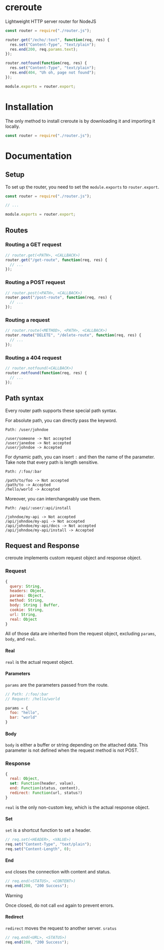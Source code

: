 # creroute
Lightweight HTTP server router for NodeJS

```javascript
const router = require("./router.js");

router.get("/echo/:text", function(req, res) {
  res.set("Content-Type", "text/plain");
  res.end(200, req.params.text);
});

router.notfound(function(req, res) {
  res.set("Content-Type", "text/plain");
  res.end(404, "Uh oh, page not found");
});

module.exports = router.export;
```

# Installation

The only method to install creroute is by downloading it and importing it locally.

```javascript
const router = require("./router.js");
```

# Documentation

## Setup

To set up the router, you need to set the `module.exports` to `router.export`.

```javascript
const router = require("./router.js");

// ...

module.exports = router.export;
```

## Routes

### Routing a GET request

```javascript
// router.get(<PATH>, <CALLBACK>)
router.get("/get-route", function(req, res) {
  // ...
});
```

### Routing a POST request

```javascript
// router.post(<PATH>, <CALLBACK>)
router.post("/post-route", function(req, res) {
  // ...
});
```

### Routing a request

```javascript
// router.route(<METHOD>, <PATH>, <CALLBACK>)
router.route("DELETE", "/delete-route", function(req, res) {
  // ...
});
```

### Routing a 404 request

```javascript
// router.notfound(<CALLBACK>)
router.notfound(function(req, res) {
  // ...
});
```

## Path syntax

Every router path supports these special path syntax.

For absolute path, you can directly pass the keyword.

```
Path: /user/johndoe

/user/someone -> Not accepted
/user/janedoe -> Not accepted
/user/johndoe -> Accepted

```

For dynamic path, you can insert `:` and then the name of the parameter. Take note that every path is length sensitive.

```
Path: /:foo/:bar

/path/to/foo -> Not accepted
/path/to -> Accepted
/hello/world -> Accepted
```

Moreover, you can interchangeably use them.

```
Path: /api/:user/:api/install

/johndoe/my-api -> Not accepted
/api/johndoe/my-api -> Not accepted
/api/johndoe/my-api/docs -> Not accepted
/api/johndoe/my-api/install -> Accepted
```

## Request and Response

creroute implements custom request object and response object.

### Request

```javascript
{
  query: String,
  headers: Object,
  params: Object,
  method: String,
  body: String | Buffer,
  cookie: String,
  url: String,
  real: Object
}
```

All of those data are inherited from the request object, excluding `params`, `body`, and `real`.

#### Real

`real` is the actual request object.

#### Parameters

`params` are the parameters passed from the route.

```javascript
// Path: /:foo/:bar
// Request: /hello/world

params = {
  foo: "hello",
  bar: "world"
}
```

#### Body

`body` is either a buffer or string depending on the attached data. This parameter is not defined when the request method is not POST.

### Response

```javascript
{
  real: Object,
  set: Function(header, value),
  end: Function(status, content),
  redirect: Function(url, status?)
}
```

`real` is the only non-custom key, which is the actual response object.

#### Set

`set` is a shortcut function to set a header.

```javascript
// req.set(<HEADER>, <VALUE>)
req.set("Content-Type", "text/plain");
req.set("Content-Length", 0);
```

#### End

`end` closes the connection with content and status.

```javascript
// req.end(<STATUS>, <CONTENT>)
req.end(200, "200 Success");
```

> [!WARNING]
> Once closed, do not call `end` again to prevent errors.

#### Redirect

`redirect` moves the request to another server. `sratus`

```javascript
// req.end(<URL>, <STATUS>)
req.end(200, "200 Success");
```